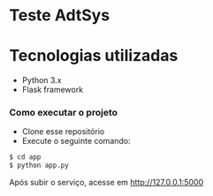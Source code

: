 # Teste AdtSys

# Tecnologias utilizadas

  - Python 3.x
  - Flask framework

### Como executar o projeto

- Clone esse repositório
- Execute o seguinte comando:
```sh
$ cd app
$ python app.py
```
Após subir o serviço, acesse em http://127.0.0.1:5000
